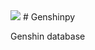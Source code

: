 <img src="https://img.shields.io/badge/-Python-F9DC3E.svg?logo=python&style=flat">
# Genshinpy

Genshin database
